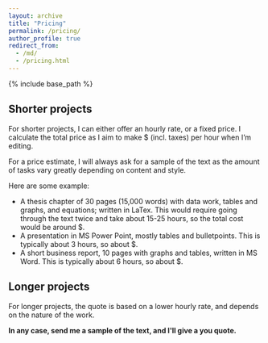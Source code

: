 ```yaml
---
layout: archive
title: "Pricing"
permalink: /pricing/
author_profile: true
redirect_from:
  - /md/
  - /pricing.html
---
```


{% include base_path %}

## Shorter projects
For shorter projects, I can either offer an hourly rate, or a fixed price. I calculate the total price as I aim to make $ (incl. taxes) per hour when I’m editing. 

For a price estimate, I will always ask for a sample of the text as the amount of tasks vary greatly depending on content and style. 

Here are some example:
* A thesis chapter of 30 pages (15,000 words) with data work, tables and graphs, and equations; written in LaTex. This would require going through the text twice and take about 15-25 hours, so the total cost would be around $.
* A presentation in MS Power Point, mostly tables and bulletpoints. This is typically about 3 hours, so about $. 
* A short business report, 10 pages with graphs and tables, written in MS Word. This is typically about 6 hours, so about $. 

## Longer projects
For longer projects, the quote is based on a lower hourly rate, and depends on the nature of the work. 

**In any case, send me a sample of the text, and I'll give a you quote.** 

